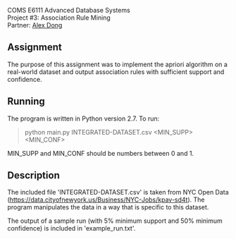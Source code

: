 COMS E6111 Advanced Database Systems<br/>
Project #3: Association Rule Mining<br/>
Partner: [Alex Dong](https://github.com/namespacestd)

Assignment
----------
The purpose of this assignment was to implement the apriori algorithm on a real-world dataset and output association rules with sufficient support and confidence.

Running
-------
The program is written in Python version 2.7. To run:
>python main.py INTEGRATED-DATASET.csv \<MIN_SUPP\> \<MIN_CONF\>

MIN\_SUPP and MIN\_CONF should be numbers between 0 and 1.

Description
-----------
The included file 'INTEGRATED-DATASET.csv' is taken from NYC Open Data (https://data.cityofnewyork.us/Business/NYC-Jobs/kpav-sd4t). The program manipulates the data in a way that is specific to this dataset.

The output of a sample run (with 5% minimum support and 50% minimum confidence) is included in 'example_run.txt'.